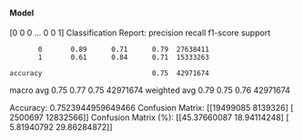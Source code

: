 #### Model
[0 0 0 ... 0 0 1]
Classification Report:
              precision    recall  f1-score   support

           0       0.89      0.71      0.79  27638411
           1       0.61      0.84      0.71  15333263

    accuracy                           0.75  42971674
   macro avg       0.75      0.77      0.75  42971674
weighted avg       0.79      0.75      0.76  42971674

Accuracy: 0.7523944959649466
Confusion Matrix:
[[19499085  8139326]
 [ 2500697 12832566]]
Confusion Matrix (%):
[[45.37660087 18.94114248]
 [ 5.81940792 29.86284872]]
